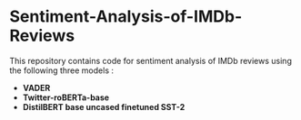 # Sentiment-Analysis-of-IMDb-Reviews

This repository contains code for sentiment analysis of IMDb reviews using the following three models :

- **VADER**
- **Twitter-roBERTa-base**
- **DistilBERT base uncased finetuned SST-2**
